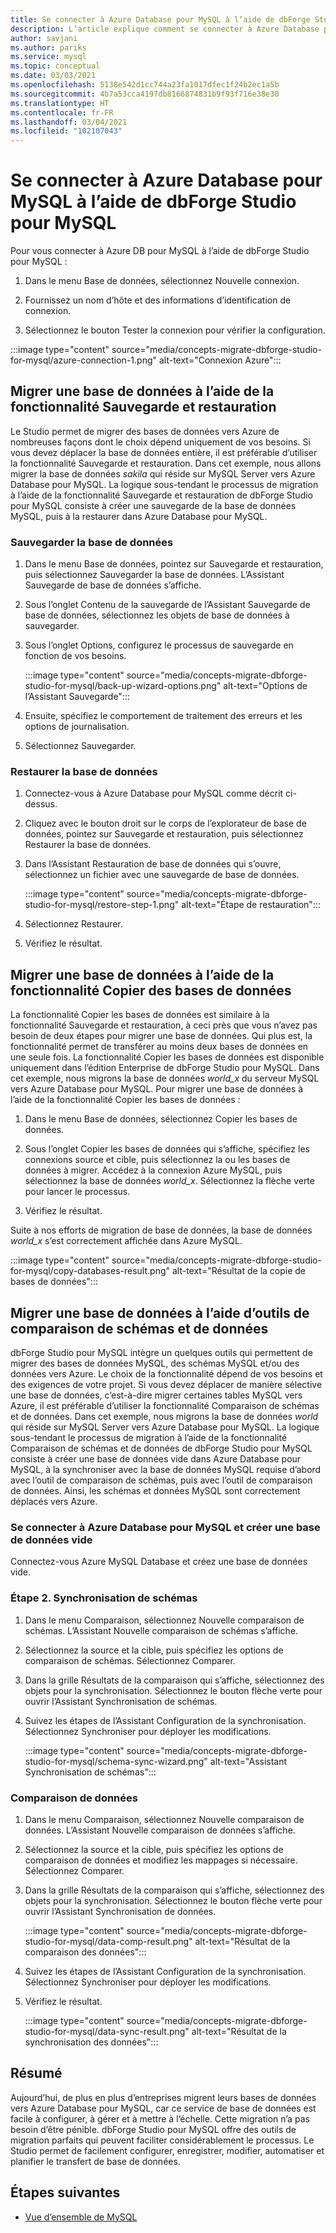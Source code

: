 ```yaml
---
title: Se connecter à Azure Database pour MySQL à l’aide de dbForge Studio pour MySQL
description: L’article explique comment se connecter à Azure Database pour MySQL Server via dbForge Studio pour MySQL.
author: savjani
ms.author: pariks
ms.service: mysql
ms.topic: conceptual
ms.date: 03/03/2021
ms.openlocfilehash: 5138e542d1cc744a23fa1017dfec1f24b2ec1a5b
ms.sourcegitcommit: 4b7a53cca4197db8166874831b9f93f716e38e30
ms.translationtype: HT
ms.contentlocale: fr-FR
ms.lasthandoff: 03/04/2021
ms.locfileid: "102107043"
---
```

# <a name="connect-to-azure-database-for-mysql-using-dbforge-studio-for-mysql"></a>Se connecter à Azure Database pour MySQL à l’aide de dbForge Studio pour MySQL

Pour vous connecter à Azure DB pour MySQL à l’aide de dbForge Studio pour MySQL :

1. Dans le menu Base de données, sélectionnez Nouvelle connexion.

2. Fournissez un nom d’hôte et des informations d’identification de connexion.

3. Sélectionnez le bouton Tester la connexion pour vérifier la configuration.

:::image type="content" source="media/concepts-migrate-dbforge-studio-for-mysql/azure-connection-1.png" alt-text="Connexion Azure":::

## <a name="migrate-a-database-using-the-backup-and-restore-functionality"></a>Migrer une base de données à l’aide de la fonctionnalité Sauvegarde et restauration

Le Studio permet de migrer des bases de données vers Azure de nombreuses façons dont le choix dépend uniquement de vos besoins. Si vous devez déplacer la base de données entière, il est préférable d’utiliser la fonctionnalité Sauvegarde et restauration. Dans cet exemple, nous allons migrer la base de données *sakila* qui réside sur MySQL Server vers Azure Database pour MySQL. La logique sous-tendant le processus de migration à l’aide de la fonctionnalité Sauvegarde et restauration de dbForge Studio pour MySQL consiste à créer une sauvegarde de la base de données MySQL, puis à la restaurer dans Azure Database pour MySQL.

### <a name="back-up-the-database"></a>Sauvegarder la base de données

1. Dans le menu Base de données, pointez sur Sauvegarde et restauration, puis sélectionnez Sauvegarder la base de données. L’Assistant Sauvegarde de base de données s’affiche.

2. Sous l’onglet Contenu de la sauvegarde de l’Assistant Sauvegarde de base de données, sélectionnez les objets de base de données à sauvegarder.

3. Sous l’onglet Options, configurez le processus de sauvegarde en fonction de vos besoins.

    :::image type="content" source="media/concepts-migrate-dbforge-studio-for-mysql/back-up-wizard-options.png" alt-text="Options de l’Assistant Sauvegarde":::

4. Ensuite, spécifiez le comportement de traitement des erreurs et les options de journalisation.

5. Sélectionnez Sauvegarder.

### <a name="restore-the-database"></a>Restaurer la base de données

1. Connectez-vous à Azure Database pour MySQL comme décrit ci-dessus.

2. Cliquez avec le bouton droit sur le corps de l’explorateur de base de données, pointez sur Sauvegarde et restauration, puis sélectionnez Restaurer la base de données.

3. Dans l’Assistant Restauration de base de données qui s’ouvre, sélectionnez un fichier avec une sauvegarde de base de données.

    :::image type="content" source="media/concepts-migrate-dbforge-studio-for-mysql/restore-step-1.png" alt-text="Étape de restauration":::

4. Sélectionnez Restaurer.

5. Vérifiez le résultat.

## <a name="migrate-a-database-using-the-copy-databases-functionality"></a>Migrer une base de données à l’aide de la fonctionnalité Copier des bases de données

La fonctionnalité Copier les bases de données est similaire à la fonctionnalité Sauvegarde et restauration, à ceci près que vous n’avez pas besoin de deux étapes pour migrer une base de données. Qui plus est, la fonctionnalité permet de transférer au moins deux bases de données en une seule fois. La fonctionnalité Copier les bases de données est disponible uniquement dans l’édition Enterprise de dbForge Studio pour MySQL.
Dans cet exemple, nous migrons la base de données *world_x* du serveur MySQL vers Azure Database pour MySQL.
Pour migrer une base de données à l’aide de la fonctionnalité Copier les bases de données :

1. Dans le menu Base de données, sélectionnez Copier les bases de données. 

2. Sous l’onglet Copier les bases de données qui s’affiche, spécifiez les connexions source et cible, puis sélectionnez la ou les bases de données à migrer. Accédez à la connexion Azure MySQL, puis sélectionnez la base de données *world_x*. Sélectionnez la flèche verte pour lancer le processus.

3. Vérifiez le résultat.

Suite à nos efforts de migration de base de données, la base de données *world_x* s’est correctement affichée dans Azure MySQL.

:::image type="content" source="media/concepts-migrate-dbforge-studio-for-mysql/copy-databases-result.png" alt-text="Résultat de la copie de bases de données":::

## <a name="migrate-a-database-using-schema-and-data-compare-tools"></a>Migrer une base de données à l’aide d’outils de comparaison de schémas et de données

dbForge Studio pour MySQL intègre un quelques outils qui permettent de migrer des bases de données MySQL, des schémas MySQL et/ou des données vers Azure. Le choix de la fonctionnalité dépend de vos besoins et des exigences de votre projet. Si vous devez déplacer de manière sélective une base de données, c’est-à-dire migrer certaines tables MySQL vers Azure, il est préférable d’utiliser la fonctionnalité Comparaison de schémas et de données.
Dans cet exemple, nous migrons la base de données *world* qui réside sur MySQL Server vers Azure Database pour MySQL. La logique sous-tendant le processus de migration à l’aide de la fonctionnalité Comparaison de schémas et de données de dbForge Studio pour MySQL consiste à créer une base de données vide dans Azure Database pour MySQL, à la synchroniser avec la base de données MySQL requise d’abord avec l’outil de comparaison de schémas, puis avec l’outil de comparaison de données. Ainsi, les schémas et données MySQL sont correctement déplacés vers Azure.

### <a name="connect-to-azure-database-for-mysql-and-create-an-empty-database"></a>Se connecter à Azure Database pour MySQL et créer une base de données vide

Connectez-vous Azure MySQL Database et créez une base de données vide.

### <a name="step-2-schema-synchronization"></a>Étape 2. Synchronisation de schémas

1. Dans le menu Comparaison, sélectionnez Nouvelle comparaison de schémas.
L’Assistant Nouvelle comparaison de schémas s’affiche.

2. Sélectionnez la source et la cible, puis spécifiez les options de comparaison de schémas. Sélectionnez Comparer.

3. Dans la grille Résultats de la comparaison qui s’affiche, sélectionnez des objets pour la synchronisation. Sélectionnez le bouton flèche verte pour ouvrir l’Assistant Synchronisation de schémas.

4. Suivez les étapes de l’Assistant Configuration de la synchronisation. Sélectionnez Synchroniser pour déployer les modifications.

    :::image type="content" source="media/concepts-migrate-dbforge-studio-for-mysql/schema-sync-wizard.png" alt-text="Assistant Synchronisation de schémas":::

### <a name="data-comparison"></a>Comparaison de données

1. Dans le menu Comparaison, sélectionnez Nouvelle comparaison de données. L’Assistant Nouvelle comparaison de données s’affiche.

2. Sélectionnez la source et la cible, puis spécifiez les options de comparaison de données et modifiez les mappages si nécessaire. Sélectionnez Comparer.

3. Dans la grille Résultats de la comparaison qui s’affiche, sélectionnez des objets pour la synchronisation. Sélectionnez le bouton flèche verte pour ouvrir l’Assistant Synchronisation de données.

    :::image type="content" source="media/concepts-migrate-dbforge-studio-for-mysql/data-comp-result.png" alt-text="Résultat de la comparaison des données":::

4. Suivez les étapes de l’Assistant Configuration de la synchronisation. Sélectionnez Synchroniser pour déployer les modifications.

5. Vérifiez le résultat.

    :::image type="content" source="media/concepts-migrate-dbforge-studio-for-mysql/data-sync-result.png" alt-text="Résultat de la synchronisation des données":::

## <a name="summary"></a>Résumé

Aujourd’hui, de plus en plus d’entreprises migrent leurs bases de données vers Azure Database pour MySQL, car ce service de base de données est facile à configurer, à gérer et à mettre à l’échelle. Cette migration n’a pas besoin d’être pénible. dbForge Studio pour MySQL offre des outils de migration parfaits qui peuvent faciliter considérablement le processus. Le Studio permet de facilement configurer, enregistrer, modifier, automatiser et planifier le transfert de base de données.

## <a name="next-steps"></a>Étapes suivantes
- [Vue d’ensemble de MySQL](overview.md)